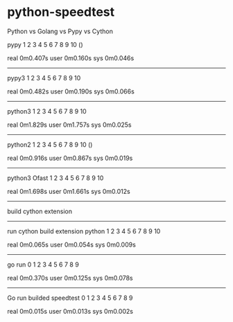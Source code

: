 # python-speedtest
Python vs Golang vs Pypy vs Cython



pypy
1 2 3 4 5 6 7 8 9 10 ()

real	0m0.407s
user	0m0.160s
sys	0m0.046s

----
pypy3
1 2 3 4 5 6 7 8 9 10 

real	0m0.482s
user	0m0.190s
sys	0m0.066s

----
python3
1 2 3 4 5 6 7 8 9 10 

real	0m1.829s
user	0m1.757s
sys	0m0.025s

----
python2
1 2 3 4 5 6 7 8 9 10 ()

real	0m0.916s
user	0m0.867s
sys	0m0.019s

----
python3 Ofast
1 2 3 4 5 6 7 8 9 10 

real	0m1.698s
user	0m1.661s
sys	0m0.012s

----
build cython extension

----
run cython build extension python
1 2 3 4 5 6 7 8 9 10 

real	0m0.065s
user	0m0.054s
sys	0m0.009s

----
go run
0 1 2 3 4 5 6 7 8 9 

real	0m0.370s
user	0m0.125s
sys	0m0.078s

----
Go run builded speedtest
0 1 2 3 4 5 6 7 8 9 

real	0m0.015s
user	0m0.013s
sys	0m0.002s
